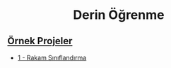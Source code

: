 <h1 align="center"> Derin Öğrenme </h1>

## [Örnek Projeler](https://github.com/kubrakurt/deep_learning_resources/tree/main/Örnek%20Projeler)
* [1 - Rakam Sınıflandırma](https://github.com/kubrakurt/deep_learning_resources/blob/main/Örnek%20Projeler/1%20-%20Rakam%20Sınıflandırma.ipynb)
